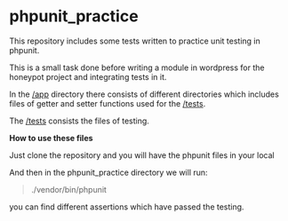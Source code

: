 # phpunit_practice

This repository includes some tests written to practice unit testing in phpunit.

This is a small task done before writing a module in wordpress for the honeypot project and integrating tests in it.

In the [/app](https://github.com/chiragbablani0/phpunit_practice/tree/master/app) directory there consists of different directories which includes files of getter and setter functions used for the [/tests](https://github.com/chiragbablani0/phpunit_practice/tree/master/tests/unit).

The  [/tests](https://github.com/chiragbablani0/phpunit_practice/tree/master/tests/unit) consists the files of testing.

**How to use these files**

Just clone the repository and you will have the phpunit files in your local


And then in the phpunit_practice directory we will run:

>./vendor/bin/phpunit

you can find different assertions which have passed the testing.

